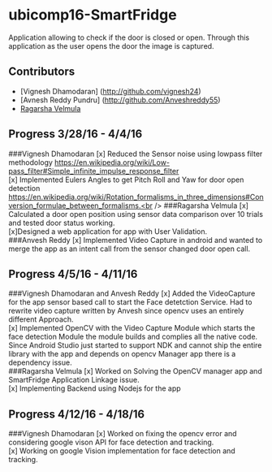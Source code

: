# ubicomp16-SmartFridge

Application allowing to check if the door is closed or open. Through this application as the user opens the door the image is captured.

## Contributors
+ [Vignesh Dhamodaran] (http://github.com/vignesh24)<br />
+ [Avnesh Reddy Pundru] (http://github.com/Anveshreddy55) <br />
+ [Ragarsha Velmula](http://github.com/vragarsha) <br />

## Progress 3/28/16 - 4/4/16
###Vignesh Dhamodaran
[x] Reduced the Sensor noise using lowpass filter methodology  https://en.wikipedia.org/wiki/Low-pass_filter#Simple_infinite_impulse_response_filter<br />
[x] Implemented Eulers Angles to get Pitch Roll and Yaw for door open detection https://en.wikipedia.org/wiki/Rotation_formalisms_in_three_dimensions#Conversion_formulae_between_formalisms.<br />
###Ragarsha Velmula
[x] Calculated a door open position using sensor data comparison over 10 trials and tested door status working.<br />
[x]Designed a web application for app with User Validation.<br />
###Anvesh Reddy 
[x] Implemented Video Capture in android and wanted to merge the app as an intent call from the sensor changed door open call.<br />

## Progress 4/5/16 - 4/11/16
###Vignesh Dhamodaran and Anvesh Reddy
[x] Added the VideoCapture for the app sensor based call to start the Face detetction Service. Had to rewrite video capture written by Anvesh since opencv uses an entirely different Approach.<br />
[x] Implemented OpenCV with the Video Capture Module which starts the face detection Module the module builds and complies all the native code. Since Android Studio just started to support NDK and cannot ship the entire library with the app and depends on opencv Manager app there is a dependency issue.<br />
###Ragarsha Velmula
[x] Worked on Solving the OpenCV manager app and SmartFridge Application Linkage issue.<br />
[x] Implementing Backend using Nodejs for the app<br />

## Progress 4/12/16 - 4/18/16
###Vignesh Dhamodaran 
[x] Worked on fixing the opencv error and considering google vison API for face detection and tracking. <br />
[x] Working on google Vision implementation for face detection and tracking.
